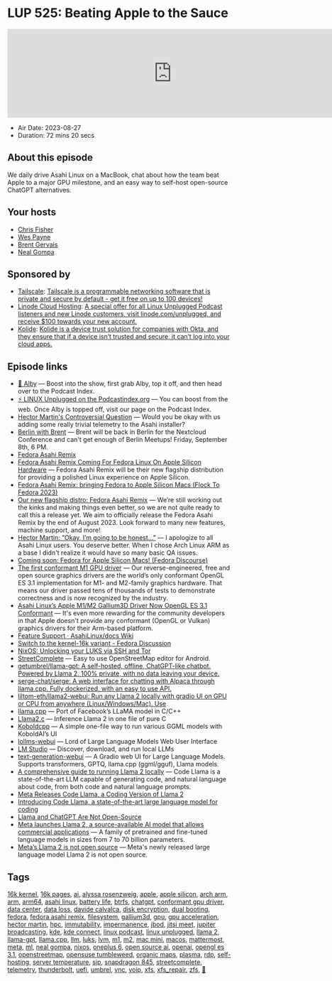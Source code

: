 # LUP 525: Beating Apple to the Sauce

<iframe src="https://player.fireside.fm/v2/RUkczH-V+Xz8fxCGl?theme=dark" width="740" height="200" frameborder="0" scrolling="no"></iframe>

* Air Date: 2023-08-27
* Duration: 72 mins 20 secs

## About this episode

We daily drive Asahi Linux on a MacBook, chat about how the team beat Apple to a major GPU milestone, and an easy way to self-host open-source ChatGPT alternatives.

## Your hosts
* [Chris Fisher](https://linuxunplugged.com/hosts/chrislas)
* [Wes Payne](https://linuxunplugged.com/hosts/wes)
* [Brent Gervais](https://linuxunplugged.com/hosts/brent)
* [Neal Gompa](https://linuxunplugged.com/guests/nealgompa)

## Sponsored by

  * [Tailscale](http://tailscale.com/linuxunplugged): [Tailscale is a programmable networking software that is private and secure by default - get it free on up to 100 devices!](http://tailscale.com/linuxunplugged)
  * [Linode Cloud Hosting](https://linode.com/unplugged): [A special offer for all Linux Unplugged Podcast listeners and new Linode customers, visit linode.com/unplugged, and receive $100 towards your new account. ](https://linode.com/unplugged)
  * [Kolide](https://kolide.com/unplugged): [Kolide is a device trust solution for companies with Okta, and they ensure that if a device isn’t trusted and secure, it can’t log into your cloud apps.](https://kolide.com/unplugged)



## Episode links

  * [🎉 Alby](https://getalby.com/ "🎉 Alby") — Boost into the show, first grab Alby, top it off, and then head over to the Podcast Index.
  * [⚡️ LINUX Unplugged on the Podcastindex.org](https://podcastindex.org/podcast/575694 "⚡️ LINUX Unplugged on the Podcastindex.org") — You can boost from the web. Once Alby is topped off, visit our page on the Podcast Index.
  * [Hector Martin's Controversial Question](https://social.treehouse.systems/@marcan/110837288605832455 "Hector Martin's Controversial Question") — Would you be okay with us adding some really trivial telemetry to the Asahi installer?
  * [Berlin with Brent](https://www.meetup.com/jupiterbroadcasting/events/295135448/ "Berlin with Brent") — Brent will be back in Berlin for the Nextcloud Conference and can't get enough of Berlin Meetups! Friday, September 8th, 6 PM.
  * [Fedora Asahi Remix](https://fedora-asahi-remix.org/ "Fedora Asahi Remix")
  * [Fedora Asahi Remix Coming For Fedora Linux On Apple Silicon Hardware](https://www.phoronix.com/news/Fedora-Asahi-Remix-Coming "Fedora Asahi Remix Coming For Fedora Linux On Apple Silicon Hardware") — Fedora Asahi Remix will be their new flagship distribution for providing a polished Linux experience on Apple Silicon.
  * [Fedora Asahi Remix: bringing Fedora to Apple Silicon Macs (Flock To Fedora 2023)](https://www.youtube.com/watch?v=bD2R4Yt8m88 "Fedora Asahi Remix: bringing Fedora to Apple Silicon Macs \(Flock To Fedora 2023\)")
  * [Our new flagship distro: Fedora Asahi Remix](https://asahilinux.org/2023/08/fedora-asahi-remix/ "Our new flagship distro: Fedora Asahi Remix") — We’re still working out the kinks and making things even better, so we are not quite ready to call this a release yet. We aim to officially release the Fedora Asahi Remix by the end of August 2023. Look forward to many new features, machine support, and more!
  * [Hector Martin: “Okay, I’m going to be honest…”](https://social.treehouse.systems/@marcan/109971521711413167 "Hector Martin: “Okay, I’m going to be honest…”") — I apologize to all Asahi Linux users. You deserve better. When I chose Arch Linux ARM as a base I didn't realize it would have so many basic QA issues.
  * [Coming soon: Fedora for Apple Silicon Macs! (Fedora Discourse)](https://discussion.fedoraproject.org/t/coming-soon-fedora-for-apple-silicon-macs/86745 "Coming soon: Fedora for Apple Silicon Macs! \(Fedora Discourse\)")
  * [The first conformant M1 GPU driver](https://rosenzweig.io/blog/first-conformant-m1-gpu-driver.html "The first conformant M1 GPU driver") — Our reverse-engineered, free and open source graphics drivers are the world’s only conformant OpenGL ES 3.1 implementation for M1- and M2-family graphics hardware. That means our driver passed tens of thousands of tests to demonstrate correctness and is now recognized by the industry.
  * [Asahi Linux’s Apple M1/M2 Gallium3D Driver Now OpenGL ES 3.1 Conformant](https://www.phoronix.com/news/Asahi-Linux-GLES-3.1-AGX-M1-M2 "Asahi Linux’s Apple M1/M2 Gallium3D Driver Now OpenGL ES 3.1 Conformant") — It's even more rewarding for the community developers in that Apple doesn't provide any conformant (OpenGL or Vulkan) graphics drivers for their Arm-based platform.
  * [Feature Support · AsahiLinux/docs Wiki](https://github.com/AsahiLinux/docs/wiki/Feature-Support "Feature Support · AsahiLinux/docs Wiki")
  * [Switch to the kernel-16k variant - Fedora Discussion](https://discussion.fedoraproject.org/t/switch-to-the-kernel-16k-variant/87711 "Switch to the kernel-16k variant - Fedora Discussion")
  * [NixOS: Unlocking your LUKS via SSH and Tor](https://nixos.wiki/wiki/Remote_LUKS_Unlocking "NixOS: Unlocking your LUKS via SSH and Tor")
  * [StreetComplete](https://github.com/streetcomplete/StreetComplete "StreetComplete") — Easy to use OpenStreetMap editor for Android.
  * [getumbrel/llama-gpt: A self-hosted, offline, ChatGPT-like chatbot. Powered by Llama 2. 100% private, with no data leaving your device.](https://github.com/getumbrel/llama-gpt "getumbrel/llama-gpt: A self-hosted, offline, ChatGPT-like chatbot. Powered by Llama 2. 100% private, with no data leaving your device.")
  * [serge-chat/serge: A web interface for chatting with Alpaca through llama.cpp. Fully dockerized, with an easy to use API.](https://github.com/serge-chat/serge "serge-chat/serge: A web interface for chatting with Alpaca through llama.cpp. Fully dockerized, with an easy to use API.")
  * [liltom-eth/llama2-webui: Run any Llama 2 locally with gradio UI on GPU or CPU from anywhere (Linux/Windows/Mac). Use](https://github.com/liltom-eth/llama2-webui "liltom-eth/llama2-webui: Run any Llama 2 locally with gradio UI on GPU or CPU from anywhere \(Linux/Windows/Mac\). Use")
  * [llama.cpp](https://github.com/ggerganov/llama.cpp "llama.cpp") — Port of Facebook’s LLaMA model in C/C++
  * [Llama2.c](https://github.com/karpathy/llama2.c "Llama2.c") — Inference Llama 2 in one file of pure C
  * [Koboldcpp](https://github.com/LostRuins/koboldcpp "Koboldcpp") — A simple one-file way to run various GGML models with KoboldAI’s UI
  * [lollms-webui](https://github.com/ParisNeo/lollms-webui "lollms-webui") — Lord of Large Language Models Web User Interface
  * [LM Studio](https://lmstudio.ai/ "LM Studio") — Discover, download, and run local LLMs
  * [text-generation-webui](https://github.com/oobabooga/text-generation-webui "text-generation-webui") — A Gradio web UI for Large Language Models. Supports transformers, GPTQ, llama.cpp (ggml/gguf), Llama models.
  * [A comprehensive guide to running Llama 2 locally](https://replicate.com/blog/run-llama-locally "A comprehensive guide to running Llama 2 locally") — Code Llama is a state-of-the-art LLM capable of generating code, and natural language about code, from both code and natural language prompts.
  * [Meta Releases Code Llama, a Coding Version of Llama 2](https://www.wired.com/story/meta-code-llama/ "Meta Releases Code Llama, a Coding Version of Llama 2")
  * [Introducing Code Llama, a state-of-the-art large language model for coding](https://ai.meta.com/blog/code-llama-large-language-model-coding/ "Introducing Code Llama, a state-of-the-art large language model for coding")
  * [Llama and ChatGPT Are Not Open-Source](https://spectrum.ieee.org/open-source-llm-not-open "Llama and ChatGPT Are Not Open-Source")
  * [Meta launches Llama 2, a source-available AI model that allows commercial applications](https://arstechnica.com/information-technology/2023/07/meta-launches-llama-2-an-open-source-ai-model-that-allows-commercial-applications/ "Meta launches Llama 2, a source-available AI model that allows commercial applications") — A family of pretrained and fine-tuned language models in sizes from 7 to 70 billion parameters.
  * [Meta’s Llama 2 is not open source](https://www.theregister.com/2023/07/21/llama_is_not_open_source/ "Meta’s Llama 2 is not open source") — Meta's newly released large language model Llama 2 is not open source.



## Tags

[16k kernel](https://linuxunplugged.com/tags/16k%20kernel), [16k pages](https://linuxunplugged.com/tags/16k%20pages), [ai](https://linuxunplugged.com/tags/ai), [alyssa rosenzweig](https://linuxunplugged.com/tags/alyssa%20rosenzweig), [apple](https://linuxunplugged.com/tags/apple), [apple silicon](https://linuxunplugged.com/tags/apple%20silicon), [arch arm](https://linuxunplugged.com/tags/arch%20arm), [arm](https://linuxunplugged.com/tags/arm), [arm64](https://linuxunplugged.com/tags/arm64), [asahi linux](https://linuxunplugged.com/tags/asahi%20linux), [battery life](https://linuxunplugged.com/tags/battery%20life), [btrfs](https://linuxunplugged.com/tags/btrfs), [chatgpt](https://linuxunplugged.com/tags/chatgpt), [conformant gpu driver](https://linuxunplugged.com/tags/conformant%20gpu%20driver), [data center](https://linuxunplugged.com/tags/data%20center), [data loss](https://linuxunplugged.com/tags/data%20loss), [davide calvalca](https://linuxunplugged.com/tags/davide%20calvalca), [disk encryption](https://linuxunplugged.com/tags/disk%20encryption), [dual booting](https://linuxunplugged.com/tags/dual%20booting), [fedora](https://linuxunplugged.com/tags/fedora), [fedora asahi remix](https://linuxunplugged.com/tags/fedora%20asahi%20remix), [filesystem](https://linuxunplugged.com/tags/filesystem), [gallium3d](https://linuxunplugged.com/tags/gallium3d), [gpu](https://linuxunplugged.com/tags/gpu), [gpu acceleration](https://linuxunplugged.com/tags/gpu%20acceleration), [hector martin](https://linuxunplugged.com/tags/hector%20martin), [hpc](https://linuxunplugged.com/tags/hpc), [immutability](https://linuxunplugged.com/tags/immutability), [impermanence](https://linuxunplugged.com/tags/impermanence), [jbod](https://linuxunplugged.com/tags/jbod), [jitsi meet](https://linuxunplugged.com/tags/jitsi%20meet), [jupiter broadcasting](https://linuxunplugged.com/tags/jupiter%20broadcasting), [kde](https://linuxunplugged.com/tags/kde), [kde connect](https://linuxunplugged.com/tags/kde%20connect), [linux podcast](https://linuxunplugged.com/tags/linux%20podcast), [linux unplugged](https://linuxunplugged.com/tags/linux%20unplugged), [llama 2](https://linuxunplugged.com/tags/llama%202), [llama-gpt](https://linuxunplugged.com/tags/llama-gpt), [llama.cpp](https://linuxunplugged.com/tags/llama.cpp), [llm](https://linuxunplugged.com/tags/llm), [luks](https://linuxunplugged.com/tags/luks), [lvm](https://linuxunplugged.com/tags/lvm), [m1](https://linuxunplugged.com/tags/m1), [m2](https://linuxunplugged.com/tags/m2), [mac mini](https://linuxunplugged.com/tags/mac%20mini), [macos](https://linuxunplugged.com/tags/macos), [mattermost](https://linuxunplugged.com/tags/mattermost), [meta](https://linuxunplugged.com/tags/meta), [ml](https://linuxunplugged.com/tags/ml), [neal gompa](https://linuxunplugged.com/tags/neal%20gompa), [nixos](https://linuxunplugged.com/tags/nixos), [oneplus 6](https://linuxunplugged.com/tags/oneplus%206), [open source ai](https://linuxunplugged.com/tags/open%20source%20ai), [openai](https://linuxunplugged.com/tags/openai), [opengl es 3.1](https://linuxunplugged.com/tags/opengl%20es%203.1), [openstreetmap](https://linuxunplugged.com/tags/openstreetmap), [opensuse tumbleweed](https://linuxunplugged.com/tags/opensuse%20tumbleweed), [organic maps](https://linuxunplugged.com/tags/organic%20maps), [plasma](https://linuxunplugged.com/tags/plasma), [rdp](https://linuxunplugged.com/tags/rdp), [self-hosting](https://linuxunplugged.com/tags/self-hosting), [server temperature](https://linuxunplugged.com/tags/server%20temperature), [sip](https://linuxunplugged.com/tags/sip), [snapdragon 845](https://linuxunplugged.com/tags/snapdragon%20845), [streetcomplete](https://linuxunplugged.com/tags/streetcomplete), [telemetry](https://linuxunplugged.com/tags/telemetry), [thunderbolt](https://linuxunplugged.com/tags/thunderbolt), [uefi](https://linuxunplugged.com/tags/uefi), [umbrel](https://linuxunplugged.com/tags/umbrel), [vnc](https://linuxunplugged.com/tags/vnc), [voip](https://linuxunplugged.com/tags/voip), [xfs](https://linuxunplugged.com/tags/xfs), [xfs_repair](https://linuxunplugged.com/tags/xfs_repair), [zfs](https://linuxunplugged.com/tags/zfs), [🦙](https://linuxunplugged.com/tags/%F0%9F%A6%99)